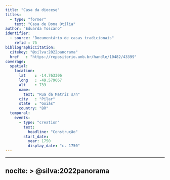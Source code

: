 ```yaml
---
title: "Casa da diocese"
titles:
  - type: "former"
    text: "Casa de Dona Otília"
author: "Eduarda Toscano"
identifier:
  - source: "Documentário de casas tradicionais"
    refid : 75
bibliographicCitation:
  citekey: "@silva:2022panorama"
  href   : "https://repositorio.unb.br/handle/10482/43399"
coverage:
  spatial:
    location:
      lat    : -14.763306
      long   : -49.579667
      alt    : 733
      name:
        text: "Rua da Matriz s/n"
      city   : "Pilar"
      state  : "Goiás"
      country: "BR"
  temporal:
    events:
      - type: "creation"
        text:
          headline: "Construção"
        start_date:
          year: 1750
          display_date: "c. 1750"
---
```


---
nocite: >
  @silva:2022panorama
---

